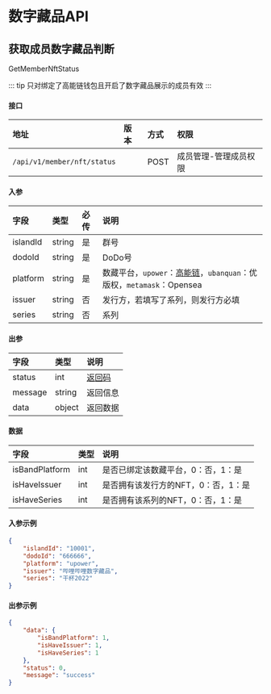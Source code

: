 # 数字藏品API


## 获取成员数字藏品判断

GetMemberNftStatus

::: tip
只对绑定了高能链钱包且开启了数字藏品展示的成员有效
:::

#### 接口

|地址|版本|方式|权限|
|:-----|:---------------|:-----|:---------------|
|`/api/v1/member/nft/status`|<Badge type="warning" text="v1" vertical="middle" />|POST|成员管理-管理成员权限|
 
#### 入参

|字段|类型|必传|说明|
|:---------------|:-----|:-----|:---------------|
|islandId|string|是|群号|
|dodoId|string|是|DoDo号|
|platform|string|是|数藏平台，`upower`：[高能链](https://img.imdodo.com/dodo/0286c607eb8435235d6525c3f5a621d7.png)，`ubanquan`：优版权，`metamask`：Opensea|
|issuer|string|否|发行方，若填写了系列，则发行方必填|
|series|string|否|系列|

#### 出参

|字段|类型|说明|
|:---------------|:-----|:---------------|
|status|int|[返回码](../start/status.md)|
|message|string|返回信息|
|data|object|返回数据|

#### 数据

|字段|类型|说明|
|:---------------|:-----|:---------------|
|isBandPlatform|int|是否已绑定该数藏平台，0：否，1：是|
|isHaveIssuer|int|是否拥有该发行方的NFT，0：否，1：是|
|isHaveSeries|int|是否拥有该系列的NFT，0：否，1：是|

#### 入参示例

```json
{
    "islandId": "10001",
    "dodoId": "666666",
    "platform": "upower",
    "issuer": "哔哩哔哩数字藏品",
    "series": "干杯2022"
}
```

#### 出参示例

```json
{
    "data": {
        "isBandPlatform": 1,
        "isHaveIssuer": 1,
        "isHaveSeries": 1
    },
    "status": 0,
    "message": "success"
}
```